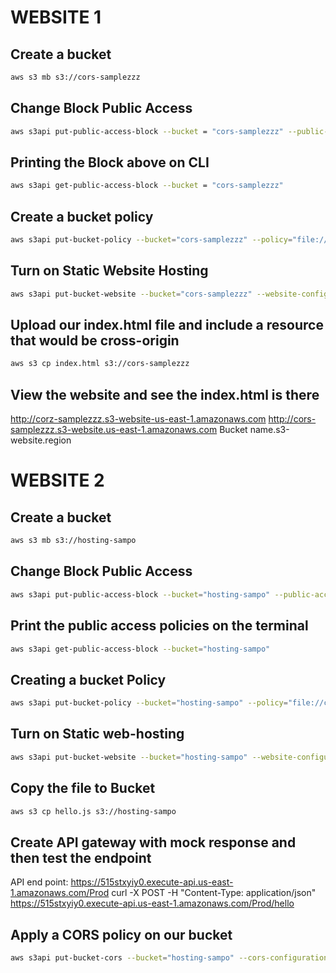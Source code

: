 # WEBSITE 1
## Create a bucket
```sh
aws s3 mb s3://cors-samplezzz
```
## Change Block Public Access
```sh
aws s3api put-public-access-block --bucket = "cors-samplezzz" --public-access-block-configuration= "BlockPublicAcls=true,IgnorePublicAcls=true,BlockPubliPolicy=false,RestrictPublicBuckets=false"
```
## Printing the Block above on CLI
```sh
aws s3api get-public-access-block --bucket = "cors-samplezzz"
```

## Create a bucket policy
```sh
aws s3api put-bucket-policy --bucket="cors-samplezzz" --policy="file://cors-policy.json"
```
## Turn on Static Website Hosting
```sh
aws s3api put-bucket-website --bucket="cors-samplezzz" --website-configuration="file://website.json"
```

## Upload our index.html file and include a resource that would be cross-origin
```sh
aws s3 cp index.html s3://cors-samplezzz
```

## View the website and see the index.html is there

http://corz-samplezzz.s3-website-us-east-1.amazonaws.com
http://cors-samplezzz.s3-website.us-east-1.amazonaws.com
Bucket name.s3-website.region

# WEBSITE 2
## Create a bucket
```sh
aws s3 mb s3://hosting-sampo
```
## Change Block Public Access
```sh
aws s3api put-public-access-block --bucket="hosting-sampo" --public-access-block-configuration="BlockPublicAcls=true,IgnorePublicAcls=true,BlockPublicPolicy=false,RestrictPublicBuckets=false"
```

## Print the public access policies on the terminal
```sh
aws s3api get-public-access-block --bucket="hosting-sampo"
```

## Creating a bucket Policy
```sh
aws s3api put-bucket-policy --bucket="hosting-sampo" --policy="file://cors-policy2.json"
```
## Turn on Static web-hosting
```sh
aws s3api put-bucket-website --bucket="hosting-sampo" --website-configuration="file://revised-website.json"
```

## Copy the file to Bucket
```sh
aws s3 cp hello.js s3://hosting-sampo
```
## Create API gateway with mock response and then test the endpoint
API end point: https://515stxyiy0.execute-api.us-east-1.amazonaws.com/Prod
curl -X POST -H "Content-Type: application/json" https://515stxyiy0.execute-api.us-east-1.amazonaws.com/Prod/hello

## Apply a CORS policy on our bucket
```sh
aws s3api put-bucket-cors --bucket="hosting-sampo" --cors-configuration="file://cors.json"
```
